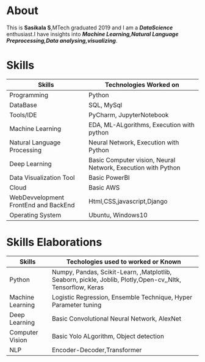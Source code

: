 # About 

This is **Sasikala S**,MTech graduated 2019 and I am a ***DataScience*** enthusiast.I have insights into ***Machine Learning,Natural Language Preprocessing,Data analysing,visualizing***.

# Skills

|Skills       | Technologies Worked on|
| ---| ----|
|Programming|Python|
|DataBase|SQL, MySql|
|Tools/IDE|PyCharm, JupyterNotebook|
|Machine Learning|EDA, ML-ALgorithms, Execution with python|
|Natural Language Processing|Neural Network, Execution with Python|
|Deep Learning|Basic Computer vision, Neural Network, Execution with Python|
|Data Visualization Tool|Basic PowerBI|
|Cloud|Basic AWS|
|WebDevvelopment FrontEnd and BackEnd|Html,CSS,javascript,Django|
|Operating System|Ubuntu, Windows10|

# Skills Elaborations

|Skills|Techologies used to worked or Known|
|----|----|
|Python|Numpy, Pandas, Scikit-Learn, ,Matplotlib, Seaborn, pickle, Joblib, Plotly,Open-cv,,Nltk, Tensorflow, Keras|
|Machine Learning|Logistic Regression, Ensemble Technique, Hyper Parameter tuning|
|Deep Learning| Basic Convolutional Neural Network, AlexNet|
|Computer Vision|Basic Yolo ALgorithm, Object detection|
|NLP|Encoder-Decoder,Transformer|
